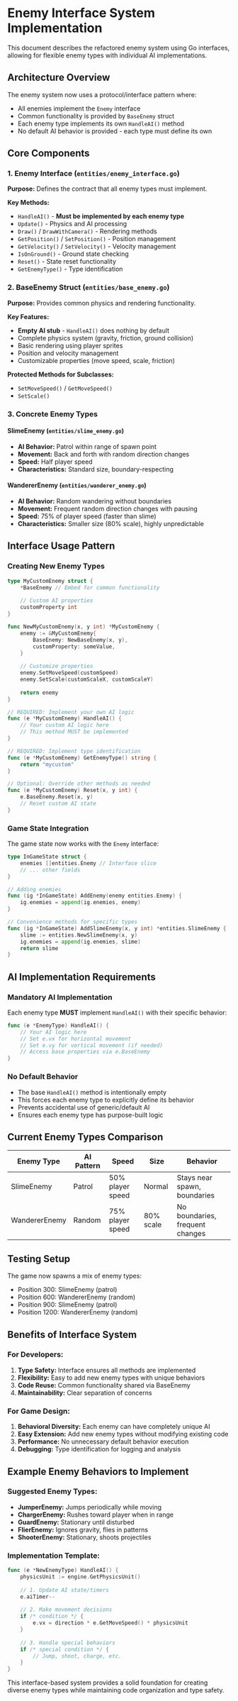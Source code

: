 # Enemy Interface System Implementation

This document describes the refactored enemy system using Go interfaces, allowing for flexible enemy types with individual AI implementations.

## Architecture Overview

The enemy system now uses a protocol/interface pattern where:
- All enemies implement the `Enemy` interface
- Common functionality is provided by `BaseEnemy` struct
- Each enemy type implements its own `HandleAI()` method
- No default AI behavior is provided - each type must define its own

## Core Components

### 1. Enemy Interface (`entities/enemy_interface.go`)

**Purpose:** Defines the contract that all enemy types must implement.

**Key Methods:**
- `HandleAI()` - **Must be implemented by each enemy type**
- `Update()` - Physics and AI processing
- `Draw()` / `DrawWithCamera()` - Rendering methods
- `GetPosition()` / `SetPosition()` - Position management
- `GetVelocity()` / `SetVelocity()` - Velocity management
- `IsOnGround()` - Ground state checking
- `Reset()` - State reset functionality
- `GetEnemyType()` - Type identification

### 2. BaseEnemy Struct (`entities/base_enemy.go`)

**Purpose:** Provides common physics and rendering functionality.

**Key Features:**
- **Empty AI stub** - `HandleAI()` does nothing by default
- Complete physics system (gravity, friction, ground collision)
- Basic rendering using player sprites
- Position and velocity management
- Customizable properties (move speed, scale, friction)

**Protected Methods for Subclasses:**
- `SetMoveSpeed()` / `GetMoveSpeed()`
- `SetScale()`

### 3. Concrete Enemy Types

#### SlimeEnemy (`entities/slime_enemy.go`)
- **AI Behavior:** Patrol within range of spawn point
- **Movement:** Back and forth with random direction changes
- **Speed:** Half player speed
- **Characteristics:** Standard size, boundary-respecting

#### WandererEnemy (`entities/wanderer_enemy.go`)
- **AI Behavior:** Random wandering without boundaries
- **Movement:** Frequent random direction changes with pausing
- **Speed:** 75% of player speed (faster than slime)
- **Characteristics:** Smaller size (80% scale), highly unpredictable

## Interface Usage Pattern

### Creating New Enemy Types

```go
type MyCustomEnemy struct {
    *BaseEnemy // Embed for common functionality
    
    // Custom AI properties
    customProperty int
}

func NewMyCustomEnemy(x, y int) *MyCustomEnemy {
    enemy := &MyCustomEnemy{
        BaseEnemy: NewBaseEnemy(x, y),
        customProperty: someValue,
    }
    
    // Customize properties
    enemy.SetMoveSpeed(customSpeed)
    enemy.SetScale(customScaleX, customScaleY)
    
    return enemy
}

// REQUIRED: Implement your own AI logic
func (e *MyCustomEnemy) HandleAI() {
    // Your custom AI logic here
    // This method MUST be implemented
}

// REQUIRED: Implement type identification
func (e *MyCustomEnemy) GetEnemyType() string {
    return "mycustom"
}

// Optional: Override other methods as needed
func (e *MyCustomEnemy) Reset(x, y int) {
    e.BaseEnemy.Reset(x, y)
    // Reset custom AI state
}
```

### Game State Integration

The game state now works with the `Enemy` interface:

```go
type InGameState struct {
    enemies []entities.Enemy // Interface slice
    // ... other fields
}

// Adding enemies
func (ig *InGameState) AddEnemy(enemy entities.Enemy) {
    ig.enemies = append(ig.enemies, enemy)
}

// Convenience methods for specific types
func (ig *InGameState) AddSlimeEnemy(x, y int) *entities.SlimeEnemy {
    slime := entities.NewSlimeEnemy(x, y)
    ig.enemies = append(ig.enemies, slime)
    return slime
}
```

## AI Implementation Requirements

### Mandatory AI Implementation

Each enemy type **MUST** implement `HandleAI()` with their specific behavior:

```go
func (e *EnemyType) HandleAI() {
    // Your AI logic here
    // Set e.vx for horizontal movement
    // Set e.vy for vertical movement (if needed)
    // Access base properties via e.BaseEnemy
}
```

### No Default Behavior

- The base `HandleAI()` method is intentionally empty
- This forces each enemy type to explicitly define its behavior
- Prevents accidental use of generic/default AI
- Ensures each enemy type has purpose-built logic

## Current Enemy Types Comparison

| Enemy Type | AI Pattern | Speed | Size | Behavior |
|------------|------------|-------|------|----------|
| SlimeEnemy | Patrol | 50% player speed | Normal | Stays near spawn, boundaries |
| WandererEnemy | Random | 75% player speed | 80% scale | No boundaries, frequent changes |

## Testing Setup

The game now spawns a mix of enemy types:
- Position 300: SlimeEnemy (patrol)
- Position 600: WandererEnemy (random)
- Position 900: SlimeEnemy (patrol) 
- Position 1200: WandererEnemy (random)

## Benefits of Interface System

### For Developers:
1. **Type Safety:** Interface ensures all methods are implemented
2. **Flexibility:** Easy to add new enemy types with unique behaviors
3. **Code Reuse:** Common functionality shared via BaseEnemy
4. **Maintainability:** Clear separation of concerns

### For Game Design:
1. **Behavioral Diversity:** Each enemy can have completely unique AI
2. **Easy Extension:** Add new enemy types without modifying existing code
3. **Performance:** No unnecessary default behavior execution
4. **Debugging:** Type identification for logging and analysis

## Example Enemy Behaviors to Implement

### Suggested Enemy Types:
- **JumperEnemy:** Jumps periodically while moving
- **ChargerEnemy:** Rushes toward player when in range
- **GuardEnemy:** Stationary until disturbed
- **FlierEnemy:** Ignores gravity, flies in patterns
- **ShooterEnemy:** Stationary, shoots projectiles

### Implementation Template:
```go
func (e *NewEnemyType) HandleAI() {
    physicsUnit := engine.GetPhysicsUnit()
    
    // 1. Update AI state/timers
    e.aiTimer--
    
    // 2. Make movement decisions
    if /* condition */ {
        e.vx = direction * e.GetMoveSpeed() * physicsUnit
    }
    
    // 3. Handle special behaviors
    if /* special condition */ {
        // Jump, shoot, charge, etc.
    }
}
```

This interface-based system provides a solid foundation for creating diverse enemy types while maintaining code organization and type safety.